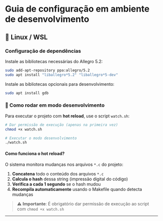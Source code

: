 # Guia de configuração em ambiente de desenvolvimento

## 🐧 Linux / WSL

### Configuração de dependências

Instale as bibliotecas necessárias do Allegro 5.2:

```bash
sudo add-apt-repository ppa:allegro/5.2
sudo apt install "liballegro*5.2" "liballegro*5-dev"
```

Instale as bibliotecas opcionais para desenvolvimento:

```bash
sudo apt install gdb
```

### 🔄 Como rodar em modo desenvolvimento

Para executar o projeto com **hot reload**, use o script `watch.sh`:

```bash
# Dar permissão de execução (apenas na primeira vez)
chmod +x watch.sh

# Executar o modo desenvolvimento
./watch.sh
```

#### Como funciona o hot reload?

O sistema monitora mudanças nos arquivos `*.c` do projeto:

1. **Concatena** todo o conteúdo dos arquivos `*.c`
2. **Calcula o hash** dessa string (impressão digital do código)
3. **Verifica a cada 1 segundo** se o hash mudou
4. **Recompila automaticamente** usando o Makefile quando detecta mudanças

> ⚠️ **Importante**: É obrigatório dar permissão de execução ao script com `chmod +x watch.sh`

---
